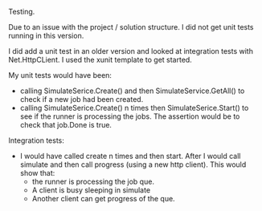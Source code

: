 Testing.

Due to an issue with the project / solution structure. I did not get unit tests running in this version.

I did add a unit test in an older version and looked at integration tests with Net.HttpCLient. I used the xunit template to get started.

My unit tests would have been:
- calling SimulateSerice.Create() and then SimulateService.GetAll() to check if a new job had been created.
- calling SimulateSerice.Create() n times then SimulateSerice.Start() to see if the runner is processing the jobs. The assertion would be to check that job.Done is true.

Integration tests:
- I would have called create n times and then start. After I would call simulate and then call progress (using a new http client). This would show that: 
	- the runner is processing the job que. 
	- A client is busy sleeping in simulate
	- Another client can get progress of the que.


